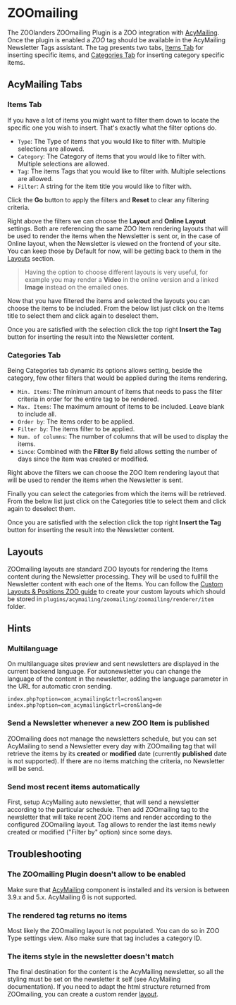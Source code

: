 # ZOOmailing

The ZOOlanders ZOOmailing Plugin is a ZOO integration with [AcyMailing](http://www.acyba.com/acymailing). Once the plugin is enabled a _ZOO_ tag should be available in the AcyMailing Newsletter Tags assistant. The tag presents two tabs, [Items Tab](#items-tab) for inserting specific items, and [Categories Tab](#categories-tab) for inserting category specific items.

## AcyMailing Tabs

### Items Tab

If you have a lot of items you might want to filter them down to locate the specific one you wish to insert. That's exactly what the filter options do.

- `Type`: The Type of items that you would like to filter with. Multiple selections are allowed.
- `Category`: The Category of items that you would like to filter with. Multiple selections are allowed.
- `Tag`: The items Tags that you would like to filter with. Multiple selections are allowed.
- `Filter`: A string for the item title you would like to filter with.

Click the **Go** button to apply the filters and **Reset** to clear any filtering criteria.

Right above the filters we can choose the **Layout** and **Online Layout** settings. Both are referencing the same ZOO Item rendering layouts that will be used to render the items when the Newsletter is sent or, in the case of Online layout, when the Newsletter is viewed on the frontend of your site. You can keep those by Default for now, will be getting back to them in the [Layouts](#layouts) section.

> Having the option to choose different layouts is very useful, for example you may render a **Video** in the online version and a linked **Image** instead on the emailed ones.

Now that you have filtered the items and selected the layouts you can choose the items to be included. From the below list just click on the Items title to select them and click again to deselect them.

Once you are satisfied with the selection click the top right **Insert the Tag** button for inserting the result into the Newsletter content.

### Categories Tab

Being Categories tab dynamic its options allows setting, beside the category, few other filters that would be applied during the items rendering.

- `Min. Items`: The minimum amount of items that needs to pass the filter criteria in order for the entire tag to be rendered.
- `Max. Items`: The maximum amount of items to be included. Leave blank to include all.
- `Order by`: The items order to be applied.
- `Filter by`: The items filter to be applied.
- `Num. of columns`: The number of columns that will be used to display the items.
- `Since`: Combined with the **Filter By** field allows setting the number of days since the item was created or modified.

Right above the filters we can choose the ZOO Item rendering layout that will be used to render the items when the Newsletter is sent.

Finally you can select the categories from which the items will be retrieved. From the below list just click on the Categories title to select them and click again to deselect them.

Once you are satisfied with the selection click the top right **Insert the Tag** button for inserting the result into the Newsletter content.

## Layouts

ZOOmailing layouts are standard ZOO layouts for rendering the Items content during the Newsletter processing. They will be used to fullfill the Newsletter content with each one of the Items. You can follow the [Custom Layouts & Positions ZOO guide](https://yootheme.com/support/zoo/custom-layouts-and-positions) to create your custom layouts which should be stored in `plugins/acymailing/zoomailing/zoomailing/renderer/item` folder.

## Hints

### Multilanguage

On multilanguage sites preview and sent newsletters are displayed in the current backend language. For autonewsletter you can change the language of the content in the newsletter, adding the language parameter in the URL for automatic cron sending.

```
index.php?option=com_acymailing&ctrl=cron&lang=en
index.php?option=com_acymailing&ctrl=cron&lang=de
```

### Send a Newsletter whenever a new ZOO Item is published

ZOOmailing does not manage the newsletters schedule, but you can set AcyMailing to send a Newsletter every day with ZOOmailing tag that will retrieve the items by its **created** or **modified** date (currently **published** date is not supported). If there are no items matching the criteria, no Newsletter will be send.

### Send most recent items automatically

First, setup AcyMailing auto newsletter, that will send a newsletter according to the particular schedule. Then add ZOOmailing tag to the newsletter that will take recent ZOO items and render according to the configured ZOOmailing layout. Tag allows to render the last items newly created or modified ("Filter by" option) since some days.

## Troubleshooting

### The ZOOmailing Plugin doesn't allow to be enabled

Make sure that [AcyMailing](https://www.acyba.com/acymailing.html) component is installed and its version is between 3.9.x and 5.x. AcyMailing 6 is not supported.

### The rendered tag returns no items

Most likely the ZOOmailing layout is not populated. You can do so in ZOO Type settings view. Also make sure that tag includes a category ID.

### The items style in the newsletter doesn't match

The final destination for the content is the AcyMailing newsletter, so all the styling must be set on the newsletter it self (see AcyMailing documentation). If you need to adapt the html structure returned from ZOOmailing, you can create a custom render [layout](#layouts).
